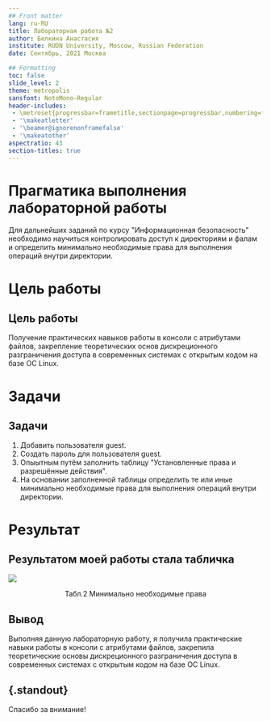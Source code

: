 ```yaml
---
## Front matter
lang: ru-RU
title: Лабораторная работа №2
author: Белкина Анастасия
institute: RUDN University, Moscow, Russian Federation
date: Сентябрь, 2021 Москва

## Formatting
toc: false
slide_level: 2
theme: metropolis
sansfont: NotoMono-Regular
header-includes: 
 - \metroset{progressbar=frametitle,sectionpage=progressbar,numbering=fraction}
 - '\makeatletter'
 - '\beamer@ignorenonframefalse'
 - '\makeatother'
aspectratio: 43
section-titles: true
---
```


# Прагматика выполнения лабораторной работы

Для дальнейших заданий по курсу "Информационная безопасность" необходимо научиться контролировать доступ к директориям и фалам и определить минимально необходимые права для выполнения операций внутри директории.

# Цель работы

## Цель работы

Получение практических навыков работы в консоли с атрибутами файлов, закрепление теоретических основ дискреционного разграничения доступа в современных системах с открытым кодом на базе ОС Linux.

# Задачи

## Задачи

1. Добавить пользователя guest.
2. Создать пароль для пользователя guest.
3. Опыытным путём заполнить таблицу "Установленные права и разрешённые действия".
4. На основании заполненной таблицы определить те или иные минимально необходимые права для выполнения операций внутри директории.

# Результат

## Результатом моей работы стала табличка

![](images/t3.png)
<center>Табл.2 Минимально необходимые права</center>

## Вывод

Выполняя данную лабораторную работу, я получила практические навыки работы в консоли с атрибутами файлов, закрепила теоретические основы дискреционного разграничения доступа в современных системах с открытым кодом на базе ОС Linux.

## {.standout}

Спасибо за внимание!
